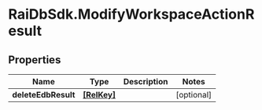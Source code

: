 # RaiDbSdk.ModifyWorkspaceActionResult

## Properties

Name | Type | Description | Notes
------------ | ------------- | ------------- | -------------
**deleteEdbResult** | [**[RelKey]**](RelKey.md) |  | [optional] 


